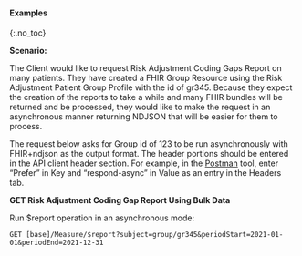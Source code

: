 
#### Examples
{:.no_toc}

**Scenario:**

The Client would like to request Risk Adjustment Coding Gaps Report on many patients. They have created a FHIR Group Resource using the Risk Adjustment Patient Group Profile with the id of gr345. Because they expect the creation of the reports to take a while and many FHIR bundles will be returned and be processed, they would like to make the request in an asynchronous manner returning NDJSON that will be easier for them to process.

The request below asks for Group id of 123 to be run asynchronously with FHIR+ndjson as the output format. The header portions should be entered in the API client header section. For example, in the [Postman](https://www.postman.com/) tool, enter “Prefer” in Key and “respond-async” in Value as an entry in the Headers tab.

**GET Risk Adjustment Coding Gap Report Using Bulk Data**

Run $report operation in an asynchronous mode:
```
GET [base]/Measure/$report?subject=group/gr345&periodStart=2021-01-01&periodEnd=2021-12-31

```
